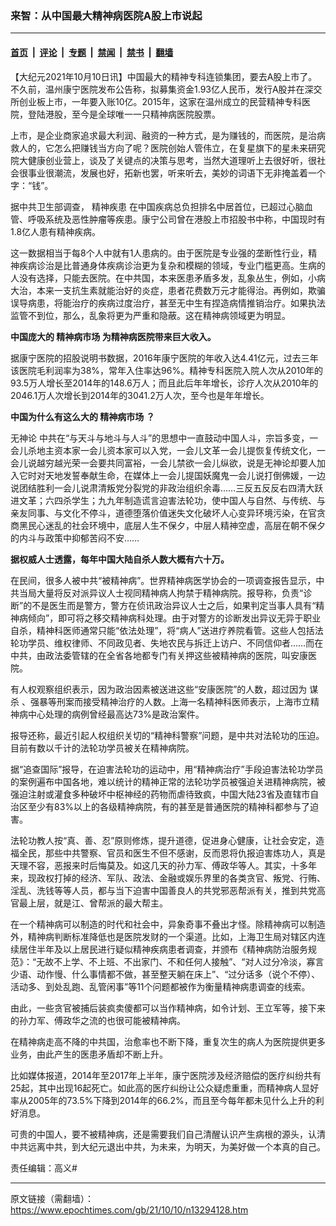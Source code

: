 ### 来智：从中国最大精神病医院A股上市说起

---

#### [首页](../../../..?n13294128) &nbsp;|&nbsp; [评论](../../../../../epoch-comment?n13294128) &nbsp;|&nbsp; [专题](../../../../../epoch-special?n13294128) &nbsp;|&nbsp; [禁闻](../../../../../epoch-news?n13294128) &nbsp;|&nbsp; [禁书](../../../../../books?n13294128) &nbsp;|&nbsp; [翻墙](https://github.com/gfw-breaker/nogfw/blob/master/README.md?n13294128)


<div class="post_content" id="artbody" itemprop="articleBody">
 <!-- article content begin -->
 <p>
  【大纪元2021年10月10日讯】中国最大的精神专科连锁集团，要去A股上市了。不久前，温州康宁医院发布公告称，拟募集资金1.93亿人民币，发行A股并在深交所创业板上市，一年要入账10亿。2015年，这家在温州成立的民营精神专科医院，登陆港股，至今是全球唯一一只精神病医院股票。
 </p>
 <p>
  上市，是企业商家追求最大利润、融资的一种方式，是为赚钱的，而医院，是治病救人的，它怎么把赚钱当方向了呢？医院创始人管伟立，在复星旗下的星未来研究院大健康创业营上，谈及了关键点的决策与思考，当然大道理听上去很好听，很社会很事业很潮流，发展也好，拓新也罢，听来听去，美妙的词语下无非掩盖着一个字：“钱”。
 </p>
 <p>
  据中共卫生部调查，
  <ok href="https://www.epochtimes.com/gb/tag/%E7%B2%BE%E7%A5%9E%E7%96%BE%E6%82%A3.html">
   精神疾患
  </ok>
  在中国疾病总负担排名中居首位，已超过心脑血管、呼吸系统及恶性肿瘤等疾患。康宁公司曾在港股上市招股书中称，中国现时有1.8亿人患有精神疾病。
 </p>
 <p>
  这一数据相当于每8个人中就有1人患病的。由于医院是专业强的垄断性行业，精神疾病诊治是比普通身体疾病诊治更为复杂和模糊的领域，专业门槛更高。生病的人没有选择，只能去医院。在中共国，本来医患矛盾多发，乱象丛生，例如，小病大治，本来一支抗生素就能治好的炎症，患者花费数万元才能得治。再例如，欺骗误导病患，将能治疗的疾病过度治疗，甚至无中生有捏造病情推销治疗。如果执法监管不到位，那么，乱象将更为严重和隐蔽。这在精神病领域更为明显。
 </p>
 <p>
  <strong>
   中国庞大的
   <ok href="https://www.epochtimes.com/gb/tag/%E7%B2%BE%E7%A5%9E%E7%97%85%E5%B8%82%E5%9C%BA.html">
    精神病市场
   </ok>
   为精神病医院带来巨大收入。
  </strong>
 </p>
 <p>
  据康宁医院的招股说明书数据，2016年康宁医院的年收入达4.41亿元，过去三年该医院毛利润率为38%，常年入住率达96%。精神专科医院入院人次从2010年的93.5万人增长至2014年的148.6万人；而且此后年年增长，诊疗人次从2010年的2046.1万人次增长到2014年的3041.2万人次，至今也是年年增长。
 </p>
 <p>
  <strong>
   中国为什么有这么大的
   <ok href="https://www.epochtimes.com/gb/tag/%E7%B2%BE%E7%A5%9E%E7%97%85%E5%B8%82%E5%9C%BA.html">
    精神病市场
   </ok>
   ？
  </strong>
 </p>
 <p>
  <ok href="https://www.epochtimes.com/gb/tag/%E6%97%A0%E7%A5%9E%E8%AE%BA.html">
   无神论
  </ok>
  中共在“与天斗与地斗与人斗”的思想中一直鼓动中国人斗，宗旨多变，一会儿杀地主资本家一会儿资本家可以入党，一会儿文革一会儿提恢复传统文化，一会儿说越穷越光荣一会要共同富裕，一会儿禁欲一会儿纵欲，说是无神论却要人加入它时对天地发誓奉献生命，在媒体上一会儿提国妖魔鬼一会儿说打倒佛媛，一边说团结胜利一会儿说肃清叛党分裂党的非政治组织余毒……三反五反反右四清大跃进文革；六四杀学生；九九年制造谎言迫害法轮功，使中国人与自然、与传统、与亲友同事、与文化不停斗，道德堕落价值迷失文化破坏人心变异环境污染，在官贪商黑民心迷乱的社会环境中，底层人生不保夕，中层人精神空虚，高层在朝不保夕的内斗与政策中抑郁苦闷不安……
 </p>
 <p>
  <strong>
   据权威人士透露，每年中国大陆自杀人数大概有六十万。
  </strong>
 </p>
 <p>
  在民间，很多人被中共“被精神病”。世界精神病医学协会的一项调查报告显示，中共当局大量将反对派异议人士视同精神病人拘禁于精神病院。报导称，负责“诊断”的不是医生而是警方，警方在侦讯政治异议人士之后，如果判定当事人具有“精神病倾向”，即可将之移交精神病科处理。由于对警方的诊断发出异议无异于职业自杀，精神科医师通常只能“依法处理”，将“病人”送进疗养院看管。这些人包括法轮功学员、维权律师、不同政见者、失地农民与拆迁上访户、不同信仰者……而在中共，由政法委管辖的在全省各地都专门有关押这些被精神病的医院，叫安康医院。
 </p>
 <p>
  有人权观察组织表示，因为政治因素被送进这些“安康医院”的人数，超过因为
  <ok href="https://www.epochtimes.com/gb/tag/%E8%B0%8B%E6%9D%80.html">
   谋杀
  </ok>
  、强暴等刑案而接受精神治疗的人数。上海一名精神科医师表示，上海市立精神病中心处理的病例曾经最高达73%是政治案件。
 </p>
 <p>
  报导还称，最近引起人权组织关切的“精神科警察”问题，是中共对法轮功的压迫。目前有数以千计的法轮功学员被关在精神病院。
 </p>
 <p>
  据“追查国际”报导，在迫害法轮功的运动中，用“精神病治疗”手段迫害法轮功学员的案例遍布中国各地，难以统计的精神正常的法轮功学员被强迫关进精神病院，被强迫注射或灌食多种破坏中枢神经的药物而虐待致疯，中国大陆23省及直辖市自治区至少有83%以上的各级精神病院，有的甚至是普通医院的精神科都参与了迫害。
 </p>
 <p>
  法轮功教人按“真、善、忍”原则修炼，提升道德，促进身心健康，让社会安定，造福全民，那些中共警察、官员和医生不但不感谢，反而恩将仇报迫害炼功人，真是天理不容，恶报来时后悔莫及。如这几天的孙力军、傅政华等人。其实，十多年来，现政权打掉的经济、军队、政法、金融或娱乐界里的各类贪官、叛党、行贿、淫乱、洗钱等等人员，都与当下迫害中国善良人的共党邪恶帮派有关，推到共党高官最上层，就是江、曾帮派的最大帮主。
 </p>
 <p>
  在一个精神病可以制造的时代和社会中，异象奇事不叠出才怪。除精神病可以制造外，精神病判断标准降低也是医院发财的一个渠道。比如，上海卫生局对辖区内连续居住半年及以上居民进行疑似精神疾病患者调查，并颁布《精神病防治服务规范》：“无故不上学、不上班、不出家门、不和任何人接触”、“对人过分冷淡，寡言少语、动作慢、什么事情都不做，甚至整天躺在床上”、“过分话多（说个不停）、活动多、到处乱跑、乱管闲事”等11个问题都被作为衡量精神病患调查的线索。
 </p>
 <p>
  由此，一些贪官被捕后装疯卖傻都可以当作精神病，如令计划、王立军等，接下来的孙力军、傅政华之流的也很可能被精神病。
 </p>
 <p>
  在精神病走高不降的中共国，治愈率也不断下降，重复次生的病人为医院提供更多业务，由此产生的医患矛盾却不断上升。
 </p>
 <p>
  比如媒体报道，2014年至2017年上半年，康宁医院涉及经济赔偿的医疗纠纷共有25起，其中出现16起死亡。如此高的医疗纠纷让公众疑虑重重，而精神病人显好率从2005年的73.5%下降到2014年的66.2%，而且至今每年都未见什么上升的利好消息。
 </p>
 <p>
  可贵的中国人，要不被精神病，还是需要我们自己清醒认识产生病根的源头，认清中共远离中共，到大纪元退出中共，为未来，为明天，为美好做一个本真的自己。
 </p>
 <p>
  责任编辑：高义#
 </p>
 <!-- article content end -->
 <div id="below_article_ad">
 </div>
</div>


---

原文链接（需翻墙）：https://www.epochtimes.com/gb/21/10/10/n13294128.htm